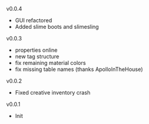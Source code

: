 v0.0.4
- GUI refactored
- Added slime boots and slimesling	

v0.0.3
- properties online
- new tag structure
- fix remaining material colors
- fix missing table names (thanks ApolloInTheHouse)

v0.0.2
- Fixed creative inventory crash

v0.0.1
- Init